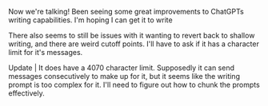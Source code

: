 Now we're talking! Been seeing some great improvements to ChatGPTs writing capabilities. I'm hoping I can get it to write 

There also seems to still be issues with it wanting to revert back to shallow writing, and there are weird cutoff points. I'll have to ask if it has a character limit for it's messages.

Update | It does have a 4070 character limit. Supposedly it can send messages consecutively to make up for it, but it seems like the writing prompt is too complex for it. I'll need to figure out how to chunk the prompts effectively.